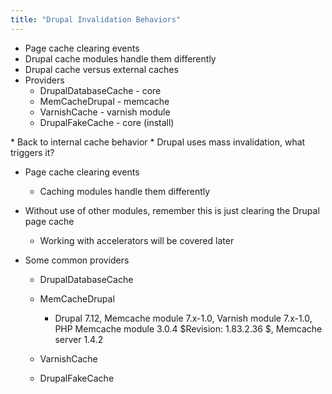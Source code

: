 ```yaml
---
title: "Drupal Invalidation Behaviors"
---
```


* Page cache clearing events
* Drupal cache modules handle them differently
* Drupal cache versus external caches
* Providers
  * DrupalDatabaseCache - core
  * MemCacheDrupal - memcache
  * VarnishCache - varnish module
  * DrupalFakeCache - core (install)

<div markdown="markdown" class="presenter-note">
* Back to internal cache behavior
* Drupal uses mass invalidation, what triggers it?

  * Page cache clearing events

    * Caching modules handle them differently
* Without use of other modules, remember this is just clearing the Drupal page cache

  * Working with accelerators will be covered later
* Some common providers

  * DrupalDatabaseCache
  * MemCacheDrupal

    * Drupal 7.12, Memcache module 7.x-1.0, Varnish module 7.x-1.0, PHP Memcache module 3.0.4 $Revision: 1.83.2.36 $, Memcache server 1.4.2

  * VarnishCache
  * DrupalFakeCache
</div>
